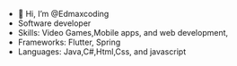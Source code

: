 - 👋 Hi, I’m @Edmaxcoding
- Software developer 
- Skills: Video Games,Mobile apps, and web development, 
- Frameworks: Flutter, Spring
- Languages: Java,C#,Html,Css, and javascript 
<!---
Edmaxcoding/Edmaxcoding is a ✨ special ✨ repository because its `README.md` (this file) appears on your GitHub profile.
You can click the Preview link to take a look at your changes.
--->
